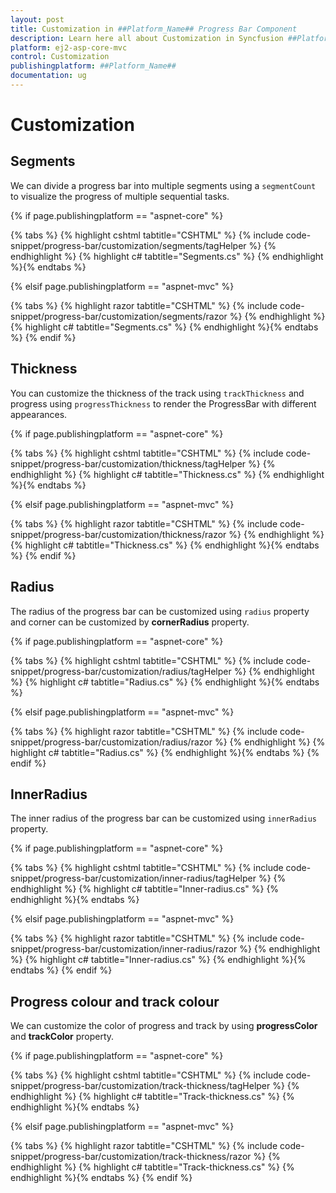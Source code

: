 ```yaml
---
layout: post
title: Customization in ##Platform_Name## Progress Bar Component
description: Learn here all about Customization in Syncfusion ##Platform_Name## Progress Bar component of Syncfusion Essential JS 2 and more.
platform: ej2-asp-core-mvc
control: Customization
publishingplatform: ##Platform_Name##
documentation: ug
---
```



# Customization

## Segments

<!-- markdownlint-disable MD033 -->

We can divide a progress bar into multiple segments using a `segmentCount` to visualize the progress of multiple sequential tasks.

{% if page.publishingplatform == "aspnet-core" %}

{% tabs %}
{% highlight cshtml tabtitle="CSHTML" %}
{% include code-snippet/progress-bar/customization/segments/tagHelper %}
{% endhighlight %}
{% highlight c# tabtitle="Segments.cs" %}
{% endhighlight %}{% endtabs %}

{% elsif page.publishingplatform == "aspnet-mvc" %}

{% tabs %}
{% highlight razor tabtitle="CSHTML" %}
{% include code-snippet/progress-bar/customization/segments/razor %}
{% endhighlight %}
{% highlight c# tabtitle="Segments.cs" %}
{% endhighlight %}{% endtabs %}
{% endif %}



## Thickness

You can customize the thickness of the track  using `trackThickness` and progress using `progressThickness` to render the ProgressBar with different appearances.

{% if page.publishingplatform == "aspnet-core" %}

{% tabs %}
{% highlight cshtml tabtitle="CSHTML" %}
{% include code-snippet/progress-bar/customization/thickness/tagHelper %}
{% endhighlight %}
{% highlight c# tabtitle="Thickness.cs" %}
{% endhighlight %}{% endtabs %}

{% elsif page.publishingplatform == "aspnet-mvc" %}

{% tabs %}
{% highlight razor tabtitle="CSHTML" %}
{% include code-snippet/progress-bar/customization/thickness/razor %}
{% endhighlight %}
{% highlight c# tabtitle="Thickness.cs" %}
{% endhighlight %}{% endtabs %}
{% endif %}



## Radius

<!-- markdownlint-disable MD033 -->

The  radius of the progress bar can be customized using `radius` property and  corner can be customized by **cornerRadius** property.

{% if page.publishingplatform == "aspnet-core" %}

{% tabs %}
{% highlight cshtml tabtitle="CSHTML" %}
{% include code-snippet/progress-bar/customization/radius/tagHelper %}
{% endhighlight %}
{% highlight c# tabtitle="Radius.cs" %}
{% endhighlight %}{% endtabs %}

{% elsif page.publishingplatform == "aspnet-mvc" %}

{% tabs %}
{% highlight razor tabtitle="CSHTML" %}
{% include code-snippet/progress-bar/customization/radius/razor %}
{% endhighlight %}
{% highlight c# tabtitle="Radius.cs" %}
{% endhighlight %}{% endtabs %}
{% endif %}



## InnerRadius

<!-- markdownlint-disable MD033 -->

The inner radius of the progress bar can be customized using `innerRadius` property.

{% if page.publishingplatform == "aspnet-core" %}

{% tabs %}
{% highlight cshtml tabtitle="CSHTML" %}
{% include code-snippet/progress-bar/customization/inner-radius/tagHelper %}
{% endhighlight %}
{% highlight c# tabtitle="Inner-radius.cs" %}
{% endhighlight %}{% endtabs %}

{% elsif page.publishingplatform == "aspnet-mvc" %}

{% tabs %}
{% highlight razor tabtitle="CSHTML" %}
{% include code-snippet/progress-bar/customization/inner-radius/razor %}
{% endhighlight %}
{% highlight c# tabtitle="Inner-radius.cs" %}
{% endhighlight %}{% endtabs %}
{% endif %}



## Progress colour and track colour

<!-- markdownlint-disable MD033 -->

We can customize the color of progress and track by using  **progressColor** and **trackColor** property.

{% if page.publishingplatform == "aspnet-core" %}

{% tabs %}
{% highlight cshtml tabtitle="CSHTML" %}
{% include code-snippet/progress-bar/customization/track-thickness/tagHelper %}
{% endhighlight %}
{% highlight c# tabtitle="Track-thickness.cs" %}
{% endhighlight %}{% endtabs %}

{% elsif page.publishingplatform == "aspnet-mvc" %}

{% tabs %}
{% highlight razor tabtitle="CSHTML" %}
{% include code-snippet/progress-bar/customization/track-thickness/razor %}
{% endhighlight %}
{% highlight c# tabtitle="Track-thickness.cs" %}
{% endhighlight %}{% endtabs %}
{% endif %}


